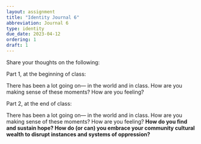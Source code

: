 ```yaml
---
layout: assignment
title: "Identity Journal 6"
abbreviation: Journal 6
type: identity
due_date: 2023-04-12
ordering: 1
draft: 1
---
```


Share your thoughts on the following:

Part 1, at the beginning of class:

There has been a lot going on— in the world and in class. How are you making sense of these moments? How are you feeling?


Part 2, at the end of class:

There has been a lot going on— in the world and in class. How are you making sense of these moments? How are you feeling? **How do you find and sustain hope? How do (or can) you embrace your community cultural wealth to disrupt instances and systems of oppression?**
